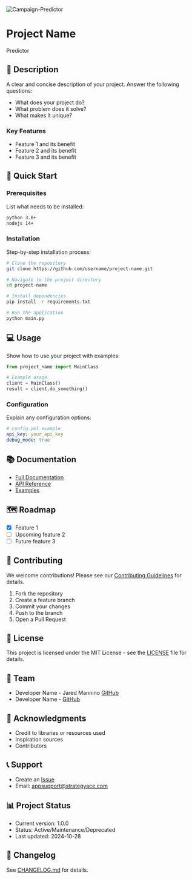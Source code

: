 
![Campaign-Predictor](https://github.com/user-attachments/assets/0e396da0-57a2-4753-b2fd-7ce247767c71)

# Project Name
Predictor

## 📝 Description
A clear and concise description of your project. Answer the following questions:
- What does your project do?
- What problem does it solve?
- What makes it unique?      

### Key Features
- Feature 1 and its benefit
- Feature 2 and its benefit
- Feature 3 and its benefit

## 🚀 Quick Start

### Prerequisites
List what needs to be installed:
```bash
python 3.8+
nodejs 14+
```

### Installation
Step-by-step installation process:

```bash
# Clone the repository
git clone https://github.com/username/project-name.git

# Navigate to the project directory
cd project-name

# Install dependencies
pip install -r requirements.txt

# Run the application
python main.py
```

## 💻 Usage
Show how to use your project with examples:

```python
from project_name import MainClass

# Example usage
client = MainClass()
result = client.do_something()
```

### Configuration
Explain any configuration options:
```yaml
# config.yml example
api_key: your_api_key
debug_mode: true
```

## 📚 Documentation
- [Full Documentation](docs/README.md)
- [API Reference](docs/api.md)
- [Examples](examples/)

## 🗺️ Roadmap
- [x] Feature 1
- [ ] Upcoming feature 2
- [ ] Future feature 3

## 🤝 Contributing
We welcome contributions! Please see our [Contributing Guidelines](CONTRIBUTING.md) for details.

1. Fork the repository
2. Create a feature branch
3. Commit your changes
4. Push to the branch
5. Open a Pull Request

## 📃 License
This project is licensed under the MIT License - see the [LICENSE](LICENSE.md) file for details.

## 👥 Team
- Developer Name - Jared Mannino [GitHub](https://github.com/username)
- Developer Name - [GitHub](https://github.com/username)

## 🙏 Acknowledgments
- Credit to libraries or resources used
- Inspiration sources
- Contributors

## 📞 Support
- Create an [Issue](https://github.com/username/project-name/issues)
- Email: appsupport@strategyace.com

## 📊 Project Status
- Current version: 1.0.0
- Status: Active/Maintenance/Deprecated
- Last updated: 2024-10-28

## 🔄 Changelog
See [CHANGELOG.md](CHANGELOG.md) for details.
